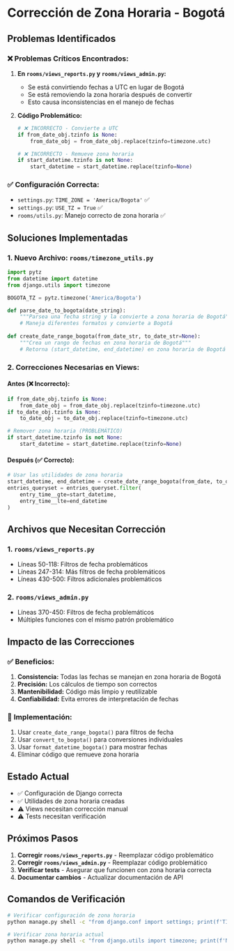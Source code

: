 # Corrección de Zona Horaria - Bogotá

## Problemas Identificados

### ❌ **Problemas Críticos Encontrados:**

1. **En `rooms/views_reports.py` y `rooms/views_admin.py`:**
   - Se está convirtiendo fechas a UTC en lugar de Bogotá
   - Se está removiendo la zona horaria después de convertir
   - Esto causa inconsistencias en el manejo de fechas

2. **Código Problemático:**
   ```python
   # ❌ INCORRECTO - Convierte a UTC
   if from_date_obj.tzinfo is None:
       from_date_obj = from_date_obj.replace(tzinfo=timezone.utc)
   
   # ❌ INCORRECTO - Remueve zona horaria
   if start_datetime.tzinfo is not None:
       start_datetime = start_datetime.replace(tzinfo=None)
   ```

### ✅ **Configuración Correcta:**
- `settings.py`: `TIME_ZONE = 'America/Bogota'` ✅
- `settings.py`: `USE_TZ = True` ✅
- `rooms/utils.py`: Manejo correcto de zona horaria ✅

## Soluciones Implementadas

### 1. **Nuevo Archivo: `rooms/timezone_utils.py`**
```python
import pytz
from datetime import datetime
from django.utils import timezone

BOGOTA_TZ = pytz.timezone('America/Bogota')

def parse_date_to_bogota(date_string):
    """Parsea una fecha string y la convierte a zona horaria de Bogotá"""
    # Maneja diferentes formatos y convierte a Bogotá
    
def create_date_range_bogota(from_date_str, to_date_str=None):
    """Crea un rango de fechas en zona horaria de Bogotá"""
    # Retorna (start_datetime, end_datetime) en zona horaria de Bogotá
```

### 2. **Correcciones Necesarias en Views:**

#### **Antes (❌ Incorrecto):**
```python
if from_date_obj.tzinfo is None:
    from_date_obj = from_date_obj.replace(tzinfo=timezone.utc)
if to_date_obj.tzinfo is None:
    to_date_obj = to_date_obj.replace(tzinfo=timezone.utc)

# Remover zona horaria (PROBLEMÁTICO)
if start_datetime.tzinfo is not None:
    start_datetime = start_datetime.replace(tzinfo=None)
```

#### **Después (✅ Correcto):**
```python
# Usar las utilidades de zona horaria
start_datetime, end_datetime = create_date_range_bogota(from_date, to_date)
entries_queryset = entries_queryset.filter(
    entry_time__gte=start_datetime,
    entry_time__lte=end_datetime
)
```

## Archivos que Necesitan Corrección

### 1. **`rooms/views_reports.py`**
- Líneas 50-118: Filtros de fecha problemáticos
- Líneas 247-314: Más filtros de fecha problemáticos
- Líneas 430-500: Filtros adicionales problemáticos

### 2. **`rooms/views_admin.py`**
- Líneas 370-450: Filtros de fecha problemáticos
- Múltiples funciones con el mismo patrón problemático

## Impacto de las Correcciones

### ✅ **Beneficios:**
1. **Consistencia:** Todas las fechas se manejan en zona horaria de Bogotá
2. **Precisión:** Los cálculos de tiempo son correctos
3. **Mantenibilidad:** Código más limpio y reutilizable
4. **Confiabilidad:** Evita errores de interpretación de fechas

### 🔧 **Implementación:**
1. Usar `create_date_range_bogota()` para filtros de fecha
2. Usar `convert_to_bogota()` para conversiones individuales
3. Usar `format_datetime_bogota()` para mostrar fechas
4. Eliminar código que remueve zona horaria

## Estado Actual

- ✅ Configuración de Django correcta
- ✅ Utilidades de zona horaria creadas
- ⚠️ Views necesitan corrección manual
- ⚠️ Tests necesitan verificación

## Próximos Pasos

1. **Corregir `rooms/views_reports.py`** - Reemplazar código problemático
2. **Corregir `rooms/views_admin.py`** - Reemplazar código problemático  
3. **Verificar tests** - Asegurar que funcionen con zona horaria correcta
4. **Documentar cambios** - Actualizar documentación de API

## Comandos de Verificación

```bash
# Verificar configuración de zona horaria
python manage.py shell -c "from django.conf import settings; print(f'TIME_ZONE: {settings.TIME_ZONE}'); print(f'USE_TZ: {settings.USE_TZ}')"

# Verificar zona horaria actual
python manage.py shell -c "from django.utils import timezone; print(f'Now: {timezone.now()}')"
```
